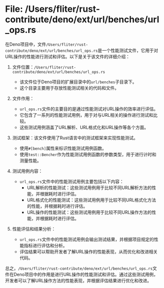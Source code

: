 # File: /Users/fliter/rust-contribute/deno/ext/url/benches/url_ops.rs

在Deno项目中，文件`/Users/fliter/rust-contribute/deno/ext/url/benches/url_ops.rs`是一个性能测试文件，它用于对URL操作的性能进行测试和评估。以下是关于该文件的详细介绍：

1. 文件位置：`/Users/fliter/rust-contribute/deno/ext/url/benches/url_ops.rs`
   - 该文件位于Deno项目的扩展目录中的`url/benches`子目录下。
   - 这个目录主要用于存放性能测试相关的代码和文件。

2. 文件作用：
   - `url_ops.rs`文件的主要目的是通过性能测试对URL操作的效率进行评估。
   - 它包含了一系列的性能测试用例，用于对与URL相关的操作进行测试和比较。
   - 这些测试用例涵盖了URL解析、URL格式化和URL操作等各个方面。

3. 测试框架：该文件使用了Rust语言中的测试框架来实现性能测试。
   - 使用`#[bench]`属性来标识性能测试用例函数。
   - 使用`test::Bencher`作为性能测试用例函数的参数类型，用于进行计时和测量性能。

4. 测试用例内容：
   - `url_ops.rs`文件中的性能测试用例主要包括以下内容：
     - URL解析的性能测试：这些测试用例用于比较不同URL解析方法的性能，并根据耗时进行评估。
     - URL格式化的性能测试：这些测试用例用于比较不同URL格式化方法的性能，并根据耗时进行评估。
     - URL操作的性能测试：这些测试用例用于比较不同URL操作方法的性能，并根据耗时进行评估。

5. 性能评估和结果分析：
   - `url_ops.rs`文件中的性能测试用例会输出测试结果，并根据项目规定的性能指标进行评估和分析。
   - 评估结果可以帮助开发者了解URL操作的性能表现，从而优化和改进相关代码。

总之，`/Users/fliter/rust-contribute/deno/ext/url/benches/url_ops.rs`文件在Deno项目中的作用是进行URL操作的性能测试和评估。通过这些测试用例，开发者可以了解URL操作方法的性能表现，并根据评估结果进行优化和改进。

